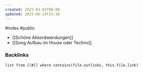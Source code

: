 ```yaml
---
created: 2025-03-03T08:00
updated: 2025-06-14T21:38
---
```

#index #public

- [[Schöne Akkordwendungen]]
- [[Song Aufbau im House oder Techno]]

### Backlinks
```dataview 
list from [[#]] where contains(file.outlinks, this.file.link)
```

